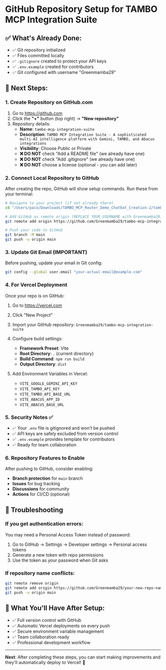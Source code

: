 # GitHub Repository Setup for TAMBO MCP Integration Suite

## ✅ What's Already Done:
- ✅ Git repository initialized
- ✅ Files committed locally
- ✅ `.gitignore` created to protect your API keys
- ✅ `.env.example` created for contributors
- ✅ Git configured with username "Greenmamba29"

## 🚀 Next Steps:

### 1. Create Repository on GitHub.com
1. Go to https://github.com
2. Click the **"+"** button (top right) → **"New repository"**
3. Repository details:
   - **Name**: `tambo-mcp-integration-suite`
   - **Description**: `TAMBO MCP Integration Suite - A sophisticated multi-AI intelligence platform with Gemini, TAMBO, and Abacus integrations`
   - **Visibility**: Choose Public or Private
   - **❌ DO NOT** check "Add a README file" (we already have one)
   - **❌ DO NOT** check "Add .gitignore" (we already have one)
   - **❌ DO NOT** choose a license (optional - you can add later)

### 2. Connect Local Repository to GitHub
After creating the repo, GitHub will show setup commands. Run these from your terminal:

```bash
# Navigate to your project (if not already there)
cd "/Users/paco/Downloads/TAMBO_MCP_Router_Demo_Chatbot_Creation-2/tambo_mcp_integration_suite"

# Add GitHub as remote origin (REPLACE YOUR_USERNAME with Greenmamba29)
git remote add origin https://github.com/Greenmamba29/tambo-mcp-integration-suite.git

# Push your code to GitHub
git branch -M main
git push -u origin main
```

### 3. Update Git Email (IMPORTANT)
Before pushing, update your email in Git config:

```bash
git config --global user.email "your-actual-email@example.com"
```

### 4. For Vercel Deployment

Once your repo is on GitHub:

1. Go to https://vercel.com
2. Click "New Project"
3. Import your GitHub repository: `Greenmamba29/tambo-mcp-integration-suite`
4. Configure build settings:
   - **Framework Preset**: Vite
   - **Root Directory**: `.` (current directory)
   - **Build Command**: `npm run build`
   - **Output Directory**: `dist`

5. Add Environment Variables in Vercel:
   - `VITE_GOOGLE_GEMINI_API_KEY`
   - `VITE_TAMBO_API_KEY`
   - `VITE_TAMBO_API_BASE_URL`
   - `VITE_ABACUS_APP_ID`
   - `VITE_ABACUS_BASE_URL`

### 5. Security Notes ✅

- ✅ Your `.env` file is gitignored and won't be pushed
- ✅ API keys are safely excluded from version control
- ✅ `.env.example` provides template for contributors
- ✅ Ready for team collaboration

### 6. Repository Features to Enable

After pushing to GitHub, consider enabling:
- **Branch protection** for `main` branch
- **Issues** for bug tracking
- **Discussions** for community
- **Actions** for CI/CD (optional)

## 🔧 Troubleshooting

### If you get authentication errors:
You may need a Personal Access Token instead of password:
1. Go to GitHub → Settings → Developer settings → Personal access tokens
2. Generate a new token with repo permissions
3. Use the token as your password when Git asks

### If repository name conflicts:
```bash
git remote remove origin
git remote add origin https://github.com/Greenmamba29/your-new-repo-name.git
git push -u origin main
```

## 🎯 What You'll Have After Setup:

- ✅ Full version control with GitHub
- ✅ Automatic Vercel deployments on every push
- ✅ Secure environment variable management
- ✅ Team collaboration ready
- ✅ Professional development workflow

---

**Next**: After completing these steps, you can start making improvements and they'll automatically deploy to Vercel! 🚀
